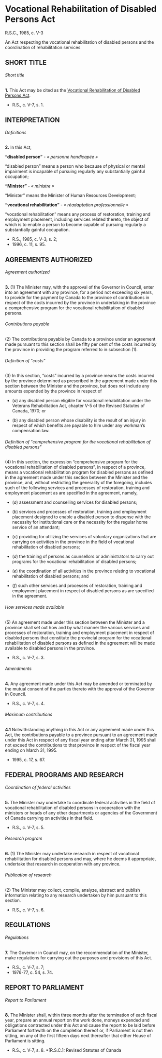 # Vocational Rehabilitation of Disabled Persons Act

R.S.C., 1985, c. V-3

An Act respecting the vocational rehabilitation of disabled persons and the coordination of rehabilitation services

## SHORT TITLE

###### Short title

**1.** This Act may be cited as the [Vocational Rehabilitation of Disabled Persons Act](/canada/eng/acts/V/V-3.md).

  * R.S., c. V-7, s. 1.

## INTERPRETATION

###### Definitions

**2.** In this Act,

**“disabled person”** - _« personne handicapée »_

    

“disabled person” means a person who because of physical or mental impairment is incapable of pursuing regularly any substantially gainful occupation;

**“Minister”** - _« ministre »_

    

“Minister” means the Minister of Human Resources Development;

**“vocational rehabilitation”** - _« réadaptation professionnelle »_

    

“vocational rehabilitation” means any process of restoration, training and employment placement, including services related thereto, the object of which is to enable a person to become capable of pursuing regularly a substantially gainful occupation.

  * R.S., 1985, c. V-3, s. 2;
  * 1996, c. 11, s. 95.

## AGREEMENTS AUTHORIZED

###### Agreement authorized

**3.** (1) The Minister may, with the approval of the Governor in Council, enter into an agreement with any province, for a period not exceeding six years, to provide for the payment by Canada to the province of contributions in respect of the costs incurred by the province in undertaking in the province a comprehensive program for the vocational rehabilitation of disabled persons.

###### Contributions payable

(2) The contributions payable by Canada to a province under an agreement made pursuant to this section shall be fifty per cent of the costs incurred by the province in providing the program referred to in subsection (1).

###### Definition of "costs"

(3) In this section, “costs” incurred by a province means the costs incurred by the province determined as prescribed in the agreement made under this section between the Minister and the province, but does not include any amounts expended by the province in respect of

  * (_a_) any disabled person eligible for vocational rehabilitation under the Veterans Rehabilitation Act, chapter V-5 of the Revised Statutes of Canada, 1970; or

  * (_b_) any disabled person whose disability is the result of an injury in respect of which benefits are payable to him under any workman’s compensation law.

###### Definition of "comprehensive program for the vocational rehabilitation of disabled persons"

(4) In this section, the expression “comprehensive program for the vocational rehabilitation of disabled persons”, in respect of a province, means a vocational rehabilitation program for disabled persons as defined in the agreement made under this section between the Minister and the province, and, without restricting the generality of the foregoing, includes such of the following services and processes of restoration, training and employment placement as are specified in the agreement, namely,

  * (_a_) assessment and counselling services for disabled persons;

  * (_b_) services and processes of restoration, training and employment placement designed to enable a disabled person to dispense with the necessity for institutional care or the necessity for the regular home service of an attendant;

  * (_c_) providing for utilizing the services of voluntary organizations that are carrying on activities in the province in the field of vocational rehabilitation of disabled persons;

  * (_d_) the training of persons as counsellors or administrators to carry out programs for the vocational rehabilitation of disabled persons;

  * (_e_) the coordination of all activities in the province relating to vocational rehabilitation of disabled persons; and

  * (_f_) such other services and processes of restoration, training and employment placement in respect of disabled persons as are specified in the agreement.

###### How services made available

(5) An agreement made under this section between the Minister and a province shall set out how and by what manner the various services and processes of restoration, training and employment placement in respect of disabled persons that constitute the provincial program for the vocational rehabilitation of disabled persons as defined in the agreement will be made available to disabled persons in the province.

  * R.S., c. V-7, s. 3.

###### Amendments

**4.** Any agreement made under this Act may be amended or terminated by the mutual consent of the parties thereto with the approval of the Governor in Council.

  * R.S., c. V-7, s. 4.

###### Maximum contributions

**4.1** Notwithstanding anything in this Act or any agreement made under this Act, the contributions payable to a province pursuant to an agreement made under this Act in respect of any fiscal year ending after March 31, 1995 shall not exceed the contributions to that province in respect of the fiscal year ending on March 31, 1995.

  * 1995, c. 17, s. 67.

## FEDERAL PROGRAMS AND RESEARCH

###### Coordination of federal activities

**5.** The Minister may undertake to coordinate federal activities in the field of vocational rehabilitation of disabled persons in cooperation with the ministers or heads of any other departments or agencies of the Government of Canada carrying on activities in that field.

  * R.S., c. V-7, s. 5.

###### Research program

**6.** (1) The Minister may undertake research in respect of vocational rehabilitation for disabled persons and may, where he deems it appropriate, undertake that research in cooperation with any province.

###### Publication of research

(2) The Minister may collect, compile, analyze, abstract and publish information relating to any research undertaken by him pursuant to this section.

  * R.S., c. V-7, s. 6.

## REGULATIONS

###### Regulations

**7.** The Governor in Council may, on the recommendation of the Minister, make regulations for carrying out the purposes and provisions of this Act.

  * R.S., c. V-7, s. 7;
  * 1976-77, c. 54, s. 74.

## REPORT TO PARLIAMENT

###### Report to Parliament

**8.** The Minister shall, within three months after the termination of each fiscal year, prepare an annual report on the work done, moneys expended and obligations contracted under this Act and cause the report to be laid before Parliament forthwith on the completion thereof or, if Parliament is not then sitting, on any of the first fifteen days next thereafter that either House of Parliament is sitting.

  * R.S., c. V-7, s. 8.
  *[R.S.C.]: Revised Statutes of Canada
